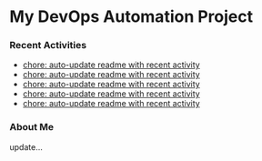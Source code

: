 # My DevOps Automation Project

### Recent Activities
<!-- activity:START -->
- [chore: auto-update readme with recent activity](https://github.com/kaigiii/mybowling-app/commit/516538fc78680ed0fa40a32f4aa38fb6806e7791)
- [chore: auto-update readme with recent activity](https://github.com/kaigiii/mybowling-app/commit/ba506a1b0ee76240e2a243262248d418e33b2515)
- [chore: auto-update readme with recent activity](https://github.com/kaigiii/mybowling-app/commit/e7b22899f25ec76be52e45a0a17d1d5f1470ac93)
- [chore: auto-update readme with recent activity](https://github.com/kaigiii/mybowling-app/commit/3a478ed4d2e615c01658e8bf66206a3f68208ff1)
- [chore: auto-update readme with recent activity](https://github.com/kaigiii/mybowling-app/commit/cf05805968fa34f778ed804a0949515fe1680c05)
<!-- activity:END -->

### About Me
<!-- MYLINKS:START -->
<!-- MYLINKS:END -->

update...
